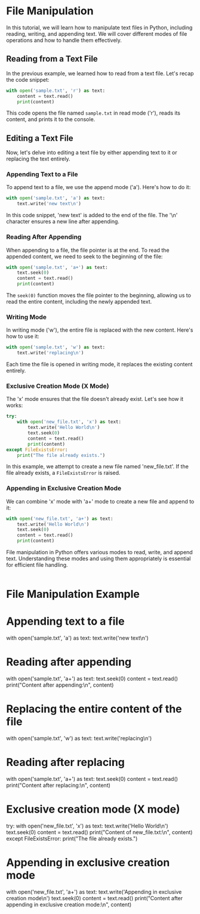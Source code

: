 # File Manipulation

In this tutorial, we will learn how to manipulate text files in Python, including reading, writing, and appending text. We will cover different modes of file operations and how to handle them effectively.

## Reading from a Text File

In the previous example, we learned how to read from a text file. Let's recap the code snippet:

```python
with open('sample.txt', 'r') as text:
    content = text.read()
    print(content)
```

This code opens the file named `sample.txt` in read mode ('r'), reads its content, and prints it to the console.

## Editing a Text File

Now, let's delve into editing a text file by either appending text to it or replacing the text entirely.

### Appending Text to a File

To append text to a file, we use the append mode ('a'). Here's how to do it:

```python
with open('sample.txt', 'a') as text:
    text.write('new text\n')
```

In this code snippet, 'new text' is added to the end of the file. The '\n' character ensures a new line after appending.

### Reading After Appending

When appending to a file, the file pointer is at the end. To read the appended content, we need to seek to the beginning of the file:

```python
with open('sample.txt', 'a+') as text:
    text.seek(0)
    content = text.read()
    print(content)
```

The `seek(0)` function moves the file pointer to the beginning, allowing us to read the entire content, including the newly appended text.

### Writing Mode

In writing mode ('w'), the entire file is replaced with the new content. Here's how to use it:

```python
with open('sample.txt', 'w') as text:
    text.write('replacing\n')
```

Each time the file is opened in writing mode, it replaces the existing content entirely.

### Exclusive Creation Mode (X Mode)

The 'x' mode ensures that the file doesn't already exist. Let's see how it works:

```python
try:
    with open('new_file.txt', 'x') as text:
        text.write('Hello World\n')
        text.seek(0)
        content = text.read()
        print(content)
except FileExistsError:
    print("The file already exists.")
```

In this example, we attempt to create a new file named 'new_file.txt'. If the file already exists, a `FileExistsError` is raised.

### Appending in Exclusive Creation Mode

We can combine 'x' mode with 'a+' mode to create a new file and append to it:

```python
with open('new_file.txt', 'a+') as text:
    text.write('Hello World\n')
    text.seek(0)
    content = text.read()
    print(content)
```

File manipulation in Python offers various modes to read, write, and append text. Understanding these modes and using them appropriately is essential for efficient file handling.

```

```

# File Manipulation Example

# Appending text to a file

with open('sample.txt', 'a') as text:
    text.write('new text\n')

# Reading after appending

with open('sample.txt', 'a+') as text:
    text.seek(0)
    content = text.read()
    print("Content after appending:\n", content)

# Replacing the entire content of the file

with open('sample.txt', 'w') as text:
    text.write('replacing\n')

# Reading after replacing

with open('sample.txt', 'a+') as text:
    text.seek(0)
    content = text.read()
    print("Content after replacing:\n", content)

# Exclusive creation mode (X mode)

try:
    with open('new_file.txt', 'x') as text:
        text.write('Hello World\n')
        text.seek(0)
        content = text.read()
        print("Content of new_file.txt:\n", content)
except FileExistsError:
    print("The file already exists.")

# Appending in exclusive creation mode

with open('new_file.txt', 'a+') as text:
    text.write('Appending in exclusive creation mode\n')
    text.seek(0)
    content = text.read()
    print("Content after appending in exclusive creation mode:\n", content)
